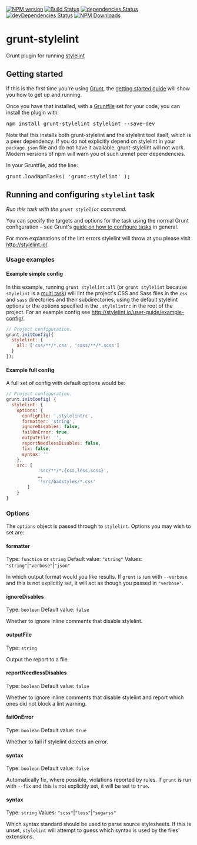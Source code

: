 [![NPM version](https://badge.fury.io/js/grunt-stylelint.svg)](http://badge.fury.io/js/grunt-stylelint)
[![Build Status](https://travis-ci.org/wikimedia/grunt-stylelint.svg?branch=master)](https://travis-ci.org/wikimedia/grunt-stylelint)
[![dependencies Status](https://david-dm.org/wikimedia/grunt-stylelint/status.svg)](https://david-dm.org/wikimedia/grunt-stylelint)
[![devDependencies Status](https://david-dm.org/wikimedia/grunt-stylelint/dev-status.svg)](https://david-dm.org/wikimedia/grunt-stylelint?type=dev)
[![NPM Downloads](https://img.shields.io/npm/dm/grunt-stylelint.svg)](https://www.npmjs.org/package/grunt-stylelint)

# grunt-stylelint
Grunt plugin for running [stylelint](http://stylelint.io/)

## Getting started

If this is the first time you're using [Grunt](http://gruntjs.com/), the [getting started guide](http://gruntjs.com/getting-started) will show you how to get up and running.

Once you have that installed, with a [Gruntfile](http://gruntjs.com/sample-gruntfile) set for your code, you can install the plugin with:

<pre lang=shell>
npm install grunt-stylelint stylelint --save-dev
</pre>

Note that this installs both grunt-stylelint and the stylelint tool itself, which is a peer dependency. If you do not explicitly depend on stylelint in your `package.json` file and do not have it available, grunt-stylelint will not work. Modern versions of npm will warn you of such unmet peer dependencies.

In your Gruntfile, add the line:

<pre lang=js>
grunt.loadNpmTasks( 'grunt-stylelint' );
</pre>

## Running and configuring `stylelint` task

_Run this task with the `grunt stylelint` command._

You can specify the targets and options for the task using the normal Grunt configuration – see Grunt's [guide on how to configure tasks](http://gruntjs.com/configuring-tasks) in general.

For more explanations of the lint errors stylelint will throw at you please visit http://stylelint.io/.

### Usage examples

#### Example simple config
In this example, running `grunt stylelint:all` (or `grunt stylelint` because `stylelint` is a [multi task](http://gruntjs.com/configuring-tasks#task-configuration-and-targets)) will lint the project's CSS and Sass files in the `css` and `sass` directories and their subdirectories, using the default stylelint options or the options specified in the `.stylelintrc` in the root of the project. For an example config see http://stylelint.io/user-guide/example-config/.

```js
// Project configuration.
grunt.initConfig({
  stylelint: {
    all: ['css/**/*.css', 'sass/**/*.scss']
  }
});
```

#### Example full config
A full set of config with default options would be:
```js
// Project configuration.
grunt.initConfig( {
  stylelint: {
    options: {
      configFile: '.stylelintrc',
      formatter: 'string',
      ignoreDisables: false,
      failOnError: true,
      outputFile: '',
      reportNeedlessDisables: false,
      fix: false,
      syntax: ''
    },
    src: [
            'src/**/*.{css,less,scss}',
            …,
            '!src/badstyles/*.css'
        ]
    }
}
```

### Options
The `options` object is passed through to `stylelint`. Options you may wish to set are:

#### formatter
Type: `function` or `string`
Default value: `"string"`
Values: `"string"`|`"verbose"`|`"json"`

In which output format would you like results. If `grunt` is run with `--verbose` and this is not explicitly set, it will act as though you passed in `"verbose"`.

#### ignoreDisables
Type: `boolean`
Default value: `false`

Whether to ignore inline comments that disable stylelint.

#### outputFile
Type: `string`

Output the report to a file.

#### reportNeedlessDisables
Type: `boolean`
Default value: `false`

Whether to ignore inline comments that disable stylelint and report which ones did not block a lint warning.

#### failOnError
Type: `boolean`
Default value: `true`

Whether to fail if stylelint detects an error.

#### syntax
Type: `boolean`
Default value: `false`

Automatically fix, where possible, violations reported by rules. If `grunt` is run with `--fix` and this is not explicitly set, it will be set to `true`.

#### syntax
Type: `string`
Values: `"scss"`|`"less"`|`"sugarss"`

Which syntax standard should be used to parse source stylesheets. If this is unset, `stylelint` will attempt to guess which syntax is used by the files' extensions.
